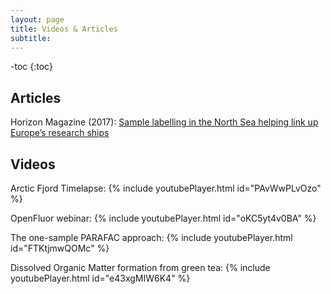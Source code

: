 ```yaml
---
layout: page
title: Videos & Articles
subtitle: 
---
```


-toc
{:toc}

## Articles
Horizon Magazine (2017): [Sample labelling in the North Sea helping link up Europe’s research ships](https://www.google.dk/url?sa=t&rct=j&q=&esrc=s&source=web&cd=1&cad=rja&uact=8&ved=0ahUKEwi3x_CuvrbUAhUJvRQKHepcCsMQFggtMAA&url=https%3A%2F%2Fhorizon-magazine.eu%2Farticle%2Fsample-labelling-north-sea-helping-link-europe-s-research-ships_en.html&usg=AFQjCNFlad7AOsdklOy_E8SvzM-IzCXWdQ)

## Videos
Arctic Fjord Timelapse:
{% include youtubePlayer.html id="PAvWwPLvOzo" %}

OpenFluor webinar:
{% include youtubePlayer.html id="oKC5yt4v0BA" %}

The one-sample PARAFAC approach:
{% include youtubePlayer.html id="FTKtjmwQOMc" %}

Dissolved Organic Matter formation from green tea:
{% include youtubePlayer.html id="e43xgMIW6K4" %}
